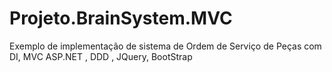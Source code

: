 # Projeto.BrainSystem.MVC

Exemplo de implementação de sistema de Ordem de Serviço de Peças com DI, MVC ASP.NET , DDD , JQuery, BootStrap
